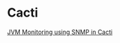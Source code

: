 Cacti
=====
[JVM Monitoring using SNMP in Cacti](http://linuschien.blogspot.tw/2014/12/jvm-monitoring-using-snmp-in-cacti.html)
